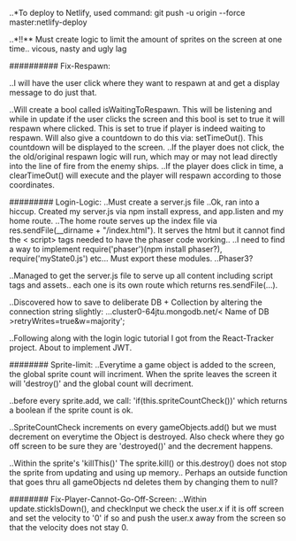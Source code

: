  ..*To deploy to Netlify, used command: git push -u origin --force master:netlify-deploy

 ..*!!** Must create logic to limit the amount of sprites on the screen at one time.. vicous, nasty and ugly lag

########## Fix-Respawn:

..I will have the user click where they want to respawn at and get a display message to do just that.

..Will create a bool called isWaitingToRespawn. This will be listening and while in update if the user clicks the screen and this bool is set to true it will respawn where clicked. This is set to true if player is indeed waiting to respawn. Will also give a countdown to do this via: setTimeOut(). This countdown will be displayed to the screen. 
 ..If the player does not click, the the old/original respawn logic will run, which may or may not lead directly into the line of fire from the enemy ships.
 ..If the player does click in time, a clearTimeOut() will execute and the player will respawn according to those coordinates.


 ######### Login-Logic:
 ..Must create a server.js file
 ..Ok, ran into a hiccup. Created my server.js via npm install express, and app.listen and my home route.
    ..The home route serves up the index file via res.sendFile(__dirname + "/index.html"). It serves the html but it cannot find the < script> tags needed to have the phaser code working..
    ..I need to find a way to implement require('phaser')(npm install phaser?), require('myState0.js') etc...  Must export these modules.
        ..Phaser3?

 ..Managed to get the server.js file to serve up all content including script tags and assets.. each one is its own route which returns res.sendFile(...).

 ..Discovered how to save to deliberate DB + Collection by altering the connection string slightly: ...cluster0-64jtu.mongodb.net/< Name of DB >retryWrites=true&w=majority';

 ..Following along with the login logic tutorial I got from the React-Tracker project. About to implement JWT.
        


 ######## Sprite-limit:
 ..Everytime a game object is added to the screen, the global sprite count will incriment. When the sprite leaves the screen it will 'destroy()' and the global count will decriment.

 ..before every sprite.add, we call: 'if(this.spriteCountCheck())' which returns a boolean if the sprite count is ok.

 ..SpriteCountCheck increments on every gameObjects.add() but we must decrement on everytime the Object is destroyed. Also check where they go off screen to be sure they are 'destroyed()' and the decrement happens. 

 ..Within the sprite's 'killThis()' The sprite.kill() or this.destroy() does not stop the sprite from updating and using up memory.. Perhaps an outside function that goes thru all gameObjects nd deletes them by changing them to null?


 ######## Fix-Player-Cannot-Go-Off-Screen:
  ..Within update.stickIsDown(), and checkInput we check the user.x if it is off screen and set the velocity to '0' if so and push the user.x away from the screen so that the velocity does not stay 0.




